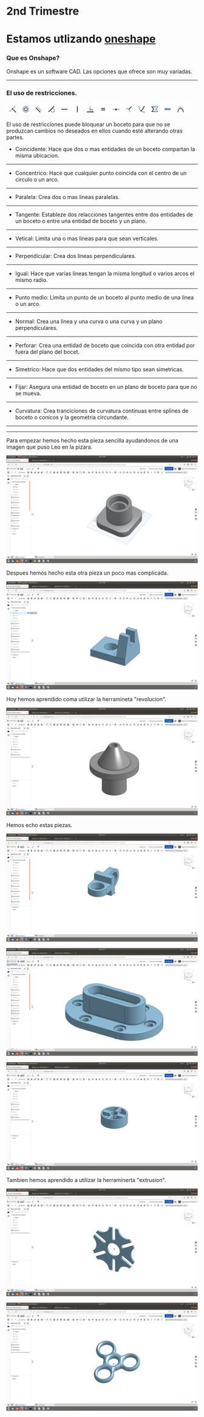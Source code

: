 
# 2nd Trimestre

#  Estamos utlizando [oneshape](https://www.onshape.com/en/)
 
### Que es Onshape?

Onshape es un software CAD. Las opciones que ofrece son muy variadas.

---

### El uso de restricciones. 

![imajen](https://github.com/ANGEY33/3D/blob/main/restinciones.png)

El uso de restricciones puede bloquear un boceto para que no se produzcan cambios no deseados en ellos cuando esté alterando otras partes.


- Coincidente: Hace que dos o mas entidades de un boceto compartan la misma ubicacion.
---
- Concentrico: Hace que cualquier punto coincida con el centro de un circulo o un arco.
---
- Paralela: Crea dos o mas lineas paralelas.
---
- Tangente: Estableze dos relacciones tangentes entre dos entidades de un boceto o entre una entidad de boceto y un plano.
---
- Vetical: Limita una o mas lineas para que sean verticales.
---
- Perpendicular: Crea dos lineas perpendiculares.
---
- Igual: Hace que varias lineas tengan la misma longitud o varios arcos el mismo radio.
---
- Punto medio: Limita un punto de un boceto al punto medio de una linea o un arco.
---
- Normal: Crea una linea y una curva o una curva y un plano perpendiculares.
---
- Perforar: Crea una entidad de boceto que coincida con otra entidad por fuera del plano del bocet.
---
- Simetrico: Hace que dos entidades del mismo tipo sean simetricas.
---
- Fijar: Asegura una entidad de boceto en un plano de boceto para que no se mueva.
---
- Curvatura: Crea tranciciones de curvatura continuas entre splines de boceto o conicos y la geometria circundante.
---





---
Para empezar hemos hecho esta pieza sencilla ayudandonos de una imagen que puso Leo en la pizara.

![imajen](https://github.com/ANGEY33/1er-TRIMESTRE/blob/main/Captura%20de%20pantalla%20de%202022-02-02%2013-00-35.png)

Despues hemos hecho esta otra pieza un poco mas complicada.

![imajen](https://github.com/ANGEY33/1er-TRIMESTRE/blob/main/Captura%20de%20pantalla%20de%202022-02-02%2013-03-40.png)

Hoy hemos aprendido coma utilizar la herramineta "revolucion".

![imajen](https://github.com/ANGEY33/1er-TRIMESTRE/blob/main/Captura%20de%20pantalla%20de%202022-02-02%2013-07-44.png)

 Hemos echo estas piezas.

![imajen](https://github.com/ANGEY33/1er-TRIMESTRE/blob/main/Captura%20de%20pantalla%20de%202022-02-02%2013-11-50.png)

![imajen](https://github.com/ANGEY33/1er-TRIMESTRE/blob/main/Captura%20de%20pantalla%20de%202022-02-02%2013-11-42.png)

![imajen](https://github.com/ANGEY33/1er-TRIMESTRE/blob/main/Captura%20de%20pantalla%20de%202022-02-02%2013-12-01.png)

Tambien hemos aprendido a utilizar la herraminerta "extrusion".

![imajen](https://github.com/ANGEY33/1er-TRIMESTRE/blob/main/Captura%20de%20pantalla%20de%202022-02-02%2013-16-28.png)

![imajen](https://github.com/ANGEY33/1er-TRIMESTRE/blob/main/Captura%20de%20pantalla%20de%202022-02-02%2013-17-29.png)


